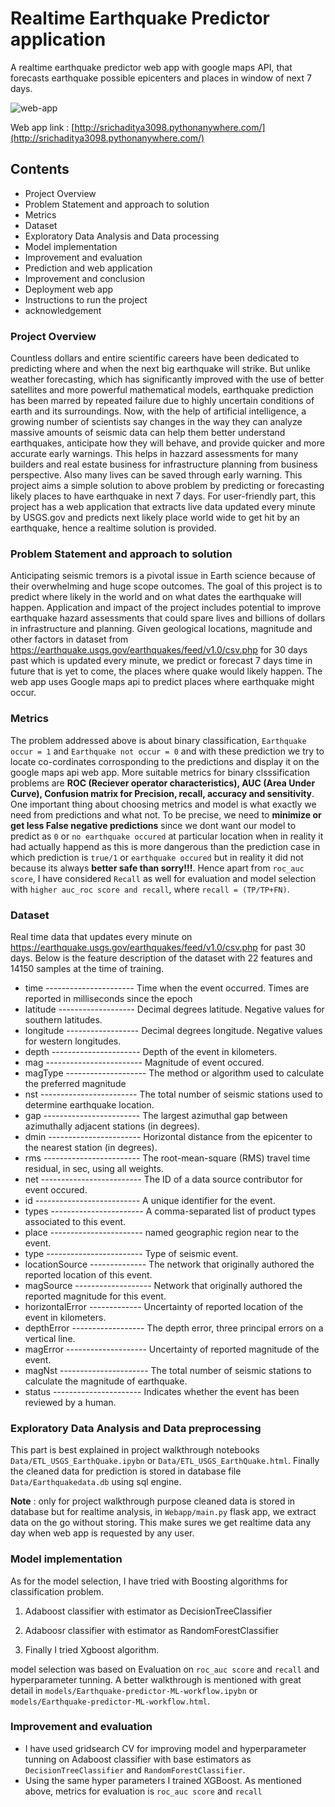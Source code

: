 # Realtime Earthquake Predictor application 

A realtime earthquake predictor web app with google maps API, that forecasts earthquake possible epicenters and places in window of next 7 days.

![web-app](https://github.com/aditya-167/Realtime-Earthquake-forecasting/blob/master/Images/application.jpg)

Web app link : [http://srichaditya3098.pythonanywhere.com/](http://srichaditya3098.pythonanywhere.com/)
## Contents

   * Project Overview
   * Problem Statement and approach to solution
   * Metrics 
   * Dataset 
   * Exploratory Data Analysis and Data processing
   * Model implementation
   * Improvement and evaluation
   * Prediction and web application
   * Improvement and conclusion
   * Deployment web app
   * Instructions to run the project
   * acknowledgement

### Project Overview
Countless dollars and entire scientific careers have been dedicated to predicting where and when the next big earthquake will strike. But unlike weather forecasting, which has significantly improved with the use of better satellites and more powerful mathematical models, earthquake prediction has been marred by repeated failure due to highly uncertain conditions of earth and its surroundings.
Now, with the help of artificial intelligence, a growing number of scientists say changes in the way they can analyze massive amounts of seismic data can help them better understand earthquakes, anticipate how they will behave, and provide quicker and more accurate early warnings. This helps in hazzard assessments for many builders and real estate business for infrastructure planning from business perspective. Also many lives can be saved through early warning. This project aims a simple solution to above problem by predicting or forecasting likely places to have earthquake in next 7 days. For user-friendly part, this project has a web application that extracts live data updated every minute by USGS.gov and predicts next likely place world wide to get hit by an earthquake, hence a realtime solution is provided.

### Problem Statement and approach to solution
Anticipating seismic tremors is a pivotal issue in Earth science because of their overwhelming and huge scope outcomes. The goal of this project is to predict where likely in the world and on what dates the earthquake will happen. Application and impact of the project​ includes potential to improve earthquake hazard assessments that could spare lives and billions of dollars in infrastructure and planning. Given geological locations, magnitude and other factors in dataset from https://earthquake.usgs.gov/earthquakes/feed/v1.0/csv.php for 30 days past which is updated every minute, we predict or forecast 7 days time in future that is yet to come, the places where quake would likely happen. The web app uses Google maps api to predict places where earthquake might occur.

### Metrics

The problem addressed above is about binary classification, `Earthquake occur = 1` and `Earthquake not occur = 0` and with these prediction we try to locate co-cordinates corrosponding to the predictions and display it on the google maps api web app. More suitable metrics for binary clsssification problems are **ROC (Reciever operator characteristics), AUC (Area Under Curve), Confusion matrix for Precision, recall, accuracy and sensitivity**. One important thing about choosing metrics and model is what exactly we need from predictions and what not. To be precise, we need to **minimize or get less False negative predictions** since we dont want our model to predict as `0` or `no earthquake occured` at particular location when in reality it had actually happend as this is more dangerous than the prediction case in which prediction is `true/1` or `earthquake occured` but in reality it did not because its always **better safe than sorry!!!**. Hence apart from `roc_auc score`, I have considered
`Recall` as well for evaluation and model selection with `higher auc_roc score and recall`, where `recall = (TP/TP+FN)`.

### Dataset

Real time data that updates every minute on https://earthquake.usgs.gov/earthquakes/feed/v1.0/csv.php for past 30 days. Below is the feature description of the dataset with 22 features and 14150 samples at the time of training.

* time ---------------------- Time when the event occurred. Times are reported in milliseconds since the epoch 
* latitude ------------------- Decimal degrees latitude. Negative values for southern latitudes.
* longitude ------------------ Decimal degrees longitude. Negative values for western longitudes.
* depth ---------------------- Depth of the event in kilometers.
* mag ------------------------ Magnitude of event occured.
* magType -------------------- The method or algorithm used to calculate the preferred magnitude
* nst ------------------------ The total number of seismic stations used to determine earthquake location.
* gap ------------------------ The largest azimuthal gap between azimuthally adjacent stations (in degrees).
* dmin ----------------------- Horizontal distance from the epicenter to the nearest station (in degrees).
* rms ------------------------ The root-mean-square (RMS) travel time residual, in sec, using all weights.
* net ------------------------- The ID of a data source contributor for event occured.
* id -------------------------- A unique identifier for the event. 
* types ----------------------- A comma-separated list of product types associated to this event.
* place ----------------------- named geographic region near to the event.
* type ------------------------ Type of seismic event.
* locationSource -------------- The network that originally authored the reported location of this event.
* magSource ------------------- Network that originally authored the reported magnitude for this event.
* horizontalError ------------- Uncertainty of reported location of the event in kilometers.
* depthError ------------------ The depth error, three principal errors on a vertical line.
* magError -------------------- Uncertainty of reported magnitude of the event.
* magNst ---------------------- The total number of seismic stations to calculate the magnitude of earthquake.
* status ---------------------- Indicates whether the event has been reviewed by a human.



### Exploratory Data Analysis and Data preprocessing

This part is best explained in project walkthrough notebooks `Data/ETL_USGS_EarthQuake.ipybn` or `Data/ETL_USGS_EarthQuake.html`.
Finally the cleaned data for prediction is stored in database file `Data/Earthquakedata.db` using sql engine.

**Note** : only for project walkthrough purpose cleaned data is stored in database but for realtime analysis, in `Webapp/main.py` flask app, we extract data on the go without storing. This make sures we get realtime data any day when web app is requested by any user.

### Model implementation

As for the model selection, I have tried with Boosting algorithms for classification problem.

1. Adaboost classifier with estimator as DecisionTreeClassifier

2. Adaboosr classifier with estimator as RandomForestClassifier

3. Finally I tried Xgboost algorithm.

model selection was based on Evaluation on `roc_auc score` and `recall` and hyperparameter tunning.
A better walkthrough is mentioned with great detail in `models/Earthquake-predictor-ML-workflow.ipybn` or `models/Earthquake-predictor-ML-workflow.html`.

### Improvement and evaluation 

* I have used gridsearch CV for improving model and hyperparameter tunning on Adaboost classifier with base estimators as `DecisionTreeClassifier` and `RandomForestClassifier`.
* Using the same hyper parameters I trained XGBoost. As mentioned above, metrics for evaluation is `roc_auc score` and `recall`
